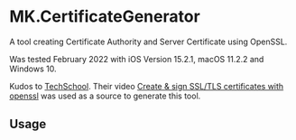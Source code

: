 # MK.CertificateGenerator

A tool creating Certificate Authority and Server Certificate using OpenSSL.

Was tested February 2022 with iOS Version 15.2.1, macOS 11.2.2 and Windows 10.

Kudos to [TechSchool](<https://www.youtube.com/c/TECHSCHOOLGURU/about>). Their video [Create & sign SSL/TLS certificates with openssl](<https://youtu.be/7YgaZIFn7mY>) was used as a source to generate this tool.

## Usage

